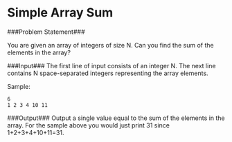 Simple Array Sum
===============

###Problem Statement###

You are given an array of integers of size N. Can you find the sum of the elements in the array?

###Input###
The first line of input consists of an integer N. The next line contains N space-separated integers representing the array elements. 

Sample:
```
6
1 2 3 4 10 11
```
###Output###
Output a single value equal to the sum of the elements in the array. 
For the sample above you would just print 31 since 1+2+3+4+10+11=31.
